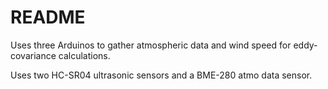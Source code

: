 # README

Uses three Arduinos to gather atmospheric data and wind speed for eddy-covariance calculations.

Uses two HC-SR04 ultrasonic sensors and a BME-280 atmo data sensor.
